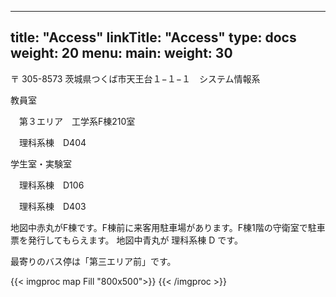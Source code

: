 
---
title: "Access"
linkTitle: "Access"
type: docs
weight: 20
menu:
  main:
    weight: 30
---
〒 305-8573
茨城県つくば市天王台１−１−１　システム情報系

教員室

　第３エリア　工学系F棟210室

　理科系棟　D404

学生室・実験室

　理科系棟　D106

　理科系棟　D403

地図中赤丸がF棟です。F棟前に来客用駐車場があります。F棟1階の守衛室で駐車票を発行してもらえます。
地図中青丸が 理科系棟 D です。

最寄りのバス停は「第三エリア前」です。

{{< imgproc map Fill "800x500">}}
{{< /imgproc >}}


